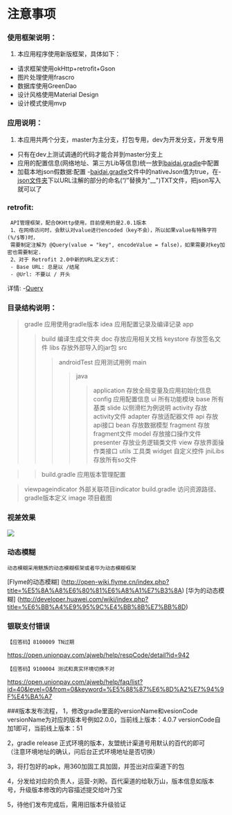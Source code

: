 注意事项
===================================

### 使用框架说明：

1. 本应用程序使用新版框架，具体如下：
* 请求框架使用okHttp+retrofit+Gson
* 图片处理使用frascro
* 数据库使用GreenDao
* 设计风格使用Material Design
* 设计模式使用mvp
      
### 应用说明：

1. 本应用共两个分支，master为主分支，打包专用，dev为开发分支，开发专用
* 只有在dev上测试调通的代码才能合并到master分支上
* 应用的配置信息(网络地址、第三方Lib等信息)统一放到[baidai.gradle](baidai.gradle)中配置
* 加载本地json假数据:配置 -[baidai.gradle](baidai.gradle)文件中的nativeJson值为true，在-[json文件夹](app/src/main/assets/json)下以URL注解的部分的命名(“/”替换为"__")TXT文件，把json写入就可以了

### retrofit:

     API管理框架，配合OKHttp使用，目前使用的是2.0.1版本
     1、在网络访问时，会默认对value进行encoded（key不会），所以如果value有特殊字符(%/$等)时，
     需要制定注解为 @Query(value = "key", encodeValue = false)，如果需要对key加密也需要制定.
     2、对于 Retrofit 2.0中新的URL定义方式：
     - Base URL: 总是以 /结尾
     - @Url: 不要以 / 开头
 详情: -[Query](Query/)
 
### 目录结构说明：
> gradle 应用使用gradle版本
>idea 应用配置记录及编译记录
>app
>>build 编译生成文件夹
>>doc 存放应用相关文档
>>keystore 存放签名文件
>>libs 存放外部导入的jar包
>>src 
>>>androidTest 应用测试用例
>>>main
>>>>java 
>>>>>application 存放全局变量及应用初始化信息
>>>>>config 应用配置信息
>>>>>ui 所有功能模块
>>>>>base 所有基类
>>>>>slide 以侧滑栏为例说明
>>>>>activity 存放activity文件
>>>>>adapter 存放适配器文件
>>>>>api 存放api接口
>>>>>bean 存放数据模型
>>>>>fragment 存放fragment文件
>>>>>model 存放接口操作文件
>>>>>presenter 存放业务逻辑类文件
>>>>>view 存放界面操作类接口
>>>>>utils 工具类
>>>>>widget 自定义控件
>>>>jniLibs 存放所有so文件

>>build.gradle 应用版本管理配置

>viewpageindicator 外部关联项目indicator
>build.gradle 访问资源路径、gradle版本定义
>image 项目截图

### 视差效果
![ ](images/视差-效果.gif) 

### 动态模糊
    动态模糊采用魅族的动态模糊框架或者华为动态模糊框架
[Flyme的动态模糊] (http://open-wiki.flyme.cn/index.php?title=%E5%8A%A8%E6%80%81%E6%A8%A1%E7%B3%8A)
[华为的动态模糊] (http://developer.huawei.com/wiki/index.php?title=%E6%BB%A4%E9%95%9C%E4%BB%8B%E7%BB%8D)

### 银联支付错误

    【应答码】8100009 TN过期
https://open.unionpay.com/ajweb/help/respCode/detail?id=942

    【应答码】9100004 测试和真实环境切换不对
https://open.unionpay.com/ajweb/help/faq/list?id=40&level=0&from=0&keyword=%E5%88%87%E6%8D%A2%E7%94%9F%E4%BA%A7
 
###版本发布流程，
1，修改gradle里面的versionName和vesionCode  
versionName为对应的版本号例如2.0.0，当前线上版本：4.0.7
versionCode自加1即可，当前线上版本：51

2，gradle release 正式环境的版本，友盟统计渠道号用默认的百代的即可  
（注意环境地址的确认，问后台正式环境地址是否切换）  

3，将打包好的apk，用360加固工具加固，并签出对应渠道下的包  

4，分发给对应的负责人，运营-刘盼。百代渠道的给耿万山，版本信息如版本号，升级版本修改的内容描述提交给叶乃宝  

5，待他们发布完成后，需用旧版本升级验证  